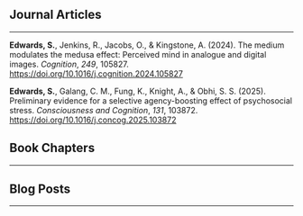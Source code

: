 <h2>Journal Articles</h2>
<hr>

<p>
<strong>Edwards, S.</strong>, Jenkins, R., Jacobs, O., & Kingstone, A. (2024). 
The medium modulates the medusa effect: Perceived mind in analogue and digital images. 
<em>Cognition</em>, <em>249</em>, 105827. 
<a href="https://doi.org/10.1016/j.cognition.2024.105827" target="_blank">https://doi.org/10.1016/j.cognition.2024.105827</a>
</p>

<p>
<strong>Edwards, S.</strong>, Galang, C. M., Fung, K., Knight, A., & Obhi, S. S. (2025). 
Preliminary evidence for a selective agency-boosting effect of psychosocial stress. 
<em>Consciousness and Cognition</em>, <em>131</em>, 103872. 
<a href="https://doi.org/10.1016/j.concog.2025.103872" target="_blank">https://doi.org/10.1016/j.concog.2025.103872</a>
</p>

<h2>Book Chapters</h2>
<hr>

<!-- Add book chapters here -->

<h2>Blog Posts</h2>
<hr>

<!-- Add blog posts here -->


